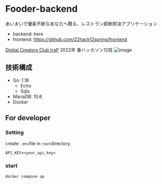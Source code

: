 # Fooder-backend
あいまいで優柔不断なあなたへ贈る、レストラン即断即決アプリケーション
- backend: here
- frontend: https://github.com/22hack12spring/frontend

[Digital Creators Club traP](https://trap.jp/) 2022年 春ハッカソン12班
![image](https://user-images.githubusercontent.com/66683209/174449088-a58ef553-8ff7-4056-9e27-183b4c71fa98.png)

## 技術構成
- Go: 1.18
  - Echo
  - Sqlx
- MariaDB: 10.6
- Docker

## For developer

### Setting
create `.env`file in `root`directory.
```text
API_KEY=<your_api_key>
```
### start
```sh
docker compose up
```


